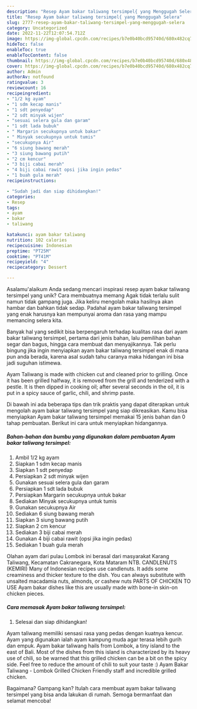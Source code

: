 ```yaml
---
description: "Resep Ayam bakar taliwang tersimpel{ yang Menggugah Selera"
title: "Resep Ayam bakar taliwang tersimpel{ yang Menggugah Selera"
slug: 2777-resep-ayam-bakar-taliwang-tersimpel-yang-menggugah-selera
category: Uncategorized
date: 2022-11-22T12:07:54.712Z
image: https://img-global.cpcdn.com/recipes/b7e0b40bcd95740d/680x482cq70/ayam-bakar-taliwang-tersimpel-foto-resep-utama.jpg
hideToc: false
enableToc: true
enableTocContent: false
thumbnail: https://img-global.cpcdn.com/recipes/b7e0b40bcd95740d/680x482cq70/ayam-bakar-taliwang-tersimpel-foto-resep-utama.jpg
cover: https://img-global.cpcdn.com/recipes/b7e0b40bcd95740d/680x482cq70/ayam-bakar-taliwang-tersimpel-foto-resep-utama.jpg
author: Admin
authorAv: notfound
ratingvalue: 3
reviewcount: 16
recipeingredient:
- "1/2 kg ayam"
- "1 sdm kecap manis"
- "1 sdt penyedap"
- "2 sdt minyak wijen"
- "sesuai selera gula dan garam"
- "1 sdt lada bubuk"
- " Margarin secukupnya untuk bakar"
- " Minyak secukupnya untuk tumis"
- "secukupnya Air"
- "6 siung bawang merah"
- "3 siung bawang putih"
- "2 cm kencur"
- "3 biji cabai merah"
- "4 biji cabai rawit opsi jika ingin pedas"
- "1 buah gula merah"
recipeinstructions:

- "Sudah jadi dan siap dihidangkan!"
categories:
- Resep
tags:
- ayam
- bakar
- taliwang

katakunci: ayam bakar taliwang 
nutrition: 102 calories
recipecuisine: Indonesian
preptime: "PT25M"
cooktime: "PT41M"
recipeyield: "4"
recipecategory: Dessert

---
```



Asalamu'alaikum Anda sedang mencari inspirasi resep ayam bakar taliwang tersimpel yang unik? Cara membuatnya memang Agak tidak terlalu sulit namun tidak gampang juga. Jika keliru mengolah maka hasilnya akan hambar dan bahkan tidak sedap. Padahal ayam bakar taliwang tersimpel yang enak harusnya kan mempunyai aroma dan rasa yang mampu memancing selera kita.


Banyak hal yang sedikit bisa berpengaruh terhadap kualitas rasa dari ayam bakar taliwang tersimpel, pertama dari jenis bahan, lalu pemilihan bahan segar dan bagus, hingga cara membuat dan menyajikannya. Tak perlu bingung jika ingin menyiapkan ayam bakar taliwang tersimpel enak di mana pun anda berada, karena asal sudah tahu caranya maka hidangan ini bisa jadi suguhan istimewa.

Ayam Taliwang is made with chicken cut and cleaned prior to grilling. Once it has been grilled halfway, it is removed from the grill and tenderized with a pestle. It is then dipped in cooking oil; after several seconds in the oil, it is put in a spicy sauce of garlic, chili, and shrimp paste.


Di bawah ini ada beberapa tips dan trik praktis yang dapat diterapkan untuk mengolah ayam bakar taliwang tersimpel yang siap dikreasikan. Kamu bisa menyiapkan Ayam bakar taliwang tersimpel memakai 15 jenis bahan dan 0 tahap pembuatan. Berikut ini cara untuk menyiapkan hidangannya.

<!--inarticleads1-->

##### Bahan-bahan dan bumbu yang digunakan dalam pembuatan Ayam bakar taliwang tersimpel:

1. Ambil 1/2 kg ayam
1. Siapkan 1 sdm kecap manis
1. Siapkan 1 sdt penyedap
1. Persiapkan 2 sdt minyak wijen
1. Gunakan sesuai selera gula dan garam
1. Persiapkan 1 sdt lada bubuk
1. Persiapkan  Margarin secukupnya untuk bakar
1. Sediakan  Minyak secukupnya untuk tumis
1. Gunakan secukupnya Air
1. Sediakan 6 siung bawang merah
1. Siapkan 3 siung bawang putih
1. Siapkan 2 cm kencur
1. Sediakan 3 biji cabai merah
1. Gunakan 4 biji cabai rawit (opsi jika ingin pedas)
1. Sediakan 1 buah gula merah


Olahan ayam dari pulau Lombok ini berasal dari masyarakat Karang Taliwang, Kecamatan Cakranegara, Kota Mataram NTB. CANDLENUTS (KEMIRI) Many of Indonesian recipes use candlenuts. It adds some creaminess and thicker texture to the dish. You can always substitute with unsalted macadamia nuts, almonds, or cashew nuts PARTS OF CHICKEN TO USE Ayam bakar dishes like this are usually made with bone-in skin-on chicken pieces. 

<!--inarticleads2-->

##### Cara memasak Ayam bakar taliwang tersimpel:


1. Selesai dan siap dihidangkan!

Ayam taliwang memiliki sensasi rasa yang pedas dengan kuatnya kencur. Ayam yang digunakan ialah ayam kampung muda agar terasa lebih gurih dan empuk. Ayam bakar taliwang hails from Lombok, a tiny island to the east of Bali. Most of the dishes from this island is characterized by its heavy use of chili, so be warned that this grilled chicken can be a bit on the spicy side. Feel free to reduce the amount of chili to suit your taste :) Ayam Bakar Taliwang - Lombok Grilled Chicken Friendly staff and incredible grilled chicken. 

Bagaimana? Gampang kan? Itulah cara membuat ayam bakar taliwang tersimpel yang bisa anda lakukan di rumah. Semoga bermanfaat dan selamat mencoba!
